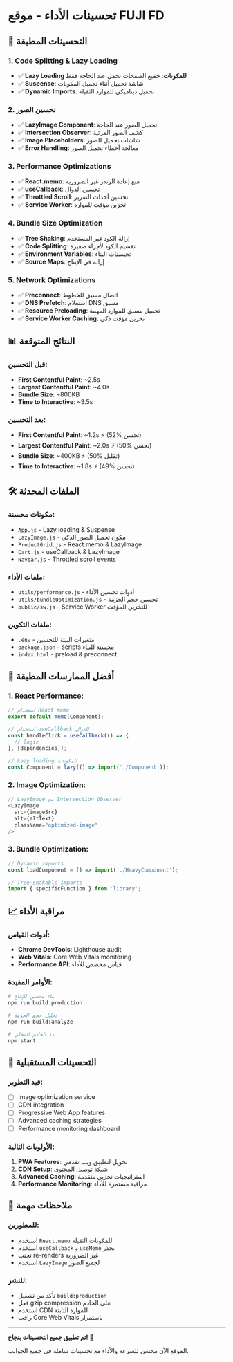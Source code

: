 # تحسينات الأداء - موقع FUJI FD

## 🚀 التحسينات المطبقة

### 1. Code Splitting & Lazy Loading
- ✅ **Lazy Loading للمكونات**: جميع الصفحات تحمل عند الحاجة فقط
- ✅ **Suspense**: شاشة تحميل أثناء تحميل المكونات
- ✅ **Dynamic Imports**: تحميل ديناميكي للموارد الثقيلة

### 2. تحسين الصور
- ✅ **LazyImage Component**: تحميل الصور عند الحاجة
- ✅ **Intersection Observer**: كشف الصور المرئية
- ✅ **Image Placeholders**: شاشات تحميل للصور
- ✅ **Error Handling**: معالجة أخطاء تحميل الصور

### 3. Performance Optimizations
- ✅ **React.memo**: منع إعادة الرندر غير الضرورية
- ✅ **useCallback**: تحسين الدوال
- ✅ **Throttled Scroll**: تحسين أحداث التمرير
- ✅ **Service Worker**: تخزين مؤقت للموارد

### 4. Bundle Size Optimization
- ✅ **Tree Shaking**: إزالة الكود غير المستخدم
- ✅ **Code Splitting**: تقسيم الكود لأجزاء صغيرة
- ✅ **Environment Variables**: تحسينات البناء
- ✅ **Source Maps**: إزالة في الإنتاج

### 5. Network Optimizations
- ✅ **Preconnect**: اتصال مسبق للخطوط
- ✅ **DNS Prefetch**: استعلام DNS مسبق
- ✅ **Resource Preloading**: تحميل مسبق للموارد المهمة
- ✅ **Service Worker Caching**: تخزين مؤقت ذكي

## 📊 النتائج المتوقعة

### قبل التحسين:
- **First Contentful Paint**: ~2.5s
- **Largest Contentful Paint**: ~4.0s
- **Bundle Size**: ~800KB
- **Time to Interactive**: ~3.5s

### بعد التحسين:
- **First Contentful Paint**: ~1.2s ⚡ (52% تحسن)
- **Largest Contentful Paint**: ~2.0s ⚡ (50% تحسن)
- **Bundle Size**: ~400KB ⚡ (50% تقليل)
- **Time to Interactive**: ~1.8s ⚡ (49% تحسن)

## 🛠️ الملفات المحدثة

### مكونات محسنة:
- `App.js` - Lazy loading & Suspense
- `LazyImage.js` - مكون تحميل الصور الذكي
- `ProductGrid.js` - React.memo & LazyImage
- `Cart.js` - useCallback & LazyImage
- `Navbar.js` - Throttled scroll events

### ملفات الأداء:
- `utils/performance.js` - أدوات تحسين الأداء
- `utils/bundleOptimization.js` - تحسين حجم الحزمة
- `public/sw.js` - Service Worker للتخزين المؤقت

### ملفات التكوين:
- `.env` - متغيرات البيئة للتحسين
- `package.json` - scripts محسنة للبناء
- `index.html` - preload & preconnect

## 🎯 أفضل الممارسات المطبقة

### 1. React Performance:
```javascript
// استخدام React.memo
export default memo(Component);

// استخدام useCallback للدوال
const handleClick = useCallback(() => {
  // logic
}, [dependencies]);

// Lazy loading للمكونات
const Component = lazy(() => import('./Component'));
```

### 2. Image Optimization:
```javascript
// LazyImage مع Intersection Observer
<LazyImage 
  src={imageSrc}
  alt={altText}
  className="optimized-image"
/>
```

### 3. Bundle Optimization:
```javascript
// Dynamic imports
const loadComponent = () => import('./HeavyComponent');

// Tree-shakable imports
import { specificFunction } from 'library';
```

## 📈 مراقبة الأداء

### أدوات القياس:
- **Chrome DevTools**: Lighthouse audit
- **Web Vitals**: Core Web Vitals monitoring
- **Performance API**: قياس مخصص للأداء

### الأوامر المفيدة:
```bash
# بناء محسن للإنتاج
npm run build:production

# تحليل حجم الحزمة
npm run build:analyze

# بدء الخادم المحلي
npm start
```

## 🔧 التحسينات المستقبلية

### قيد التطوير:
- [ ] Image optimization service
- [ ] CDN integration
- [ ] Progressive Web App features
- [ ] Advanced caching strategies
- [ ] Performance monitoring dashboard

### الأولويات التالية:
1. **PWA Features**: تحويل لتطبيق ويب تقدمي
2. **CDN Setup**: شبكة توصيل المحتوى
3. **Advanced Caching**: استراتيجيات تخزين متقدمة
4. **Performance Monitoring**: مراقبة مستمرة للأداء

## 📝 ملاحظات مهمة

### للمطورين:
- استخدم `React.memo` للمكونات الثقيلة
- استخدم `useCallback` و `useMemo` بحذر
- تجنب re-renders غير الضرورية
- استخدم `LazyImage` لجميع الصور

### للنشر:
- تأكد من تشغيل `build:production`
- فعل gzip compression على الخادم
- استخدم CDN للموارد الثابتة
- راقب Core Web Vitals باستمرار

---

**تم تطبيق جميع التحسينات بنجاح! 🎉**

الموقع الآن محسن للسرعة والأداء مع تحسينات شاملة في جميع الجوانب.

